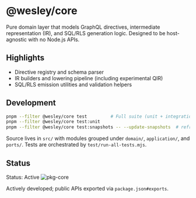# @wesley/core

Pure domain layer that models GraphQL directives, intermediate representation (IR), and SQL/RLS generation logic. Designed to be host-agnostic with no Node.js APIs.

## Highlights

- Directive registry and schema parser
- IR builders and lowering pipeline (including experimental QIR)
- SQL/RLS emission utilities and validation helpers

## Development

```bash
pnpm --filter @wesley/core test         # Full suite (unit + integration + snapshots)
pnpm --filter @wesley/core test:unit
pnpm --filter @wesley/core test:snapshots -- --update-snapshots  # refresh snapshots
```

Source lives in `src/` with modules grouped under `domain/`, `application/`, and `ports/`. Tests are orchestrated by `test/run-all-tests.mjs`.

## Status

Status: Active
![pkg-core](https://github.com/flyingrobots/wesley/actions/workflows/pkg-core.yml/badge.svg?branch=main)

Actively developed; public APIs exported via `package.json#exports`.
